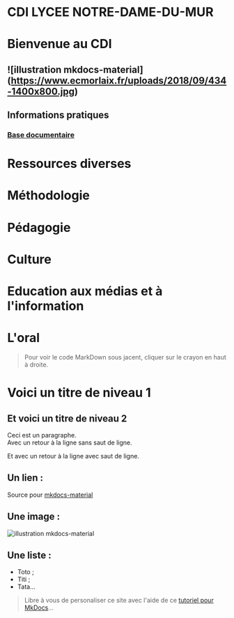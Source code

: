 

# CDI LYCEE NOTRE-DAME-DU-MUR

# Bienvenue au CDI

## ![illustration mkdocs-material] (https://www.ecmorlaix.fr/uploads/2018/09/434-1400x800.jpg)

## Informations pratiques
### [Base documentaire](https://ecmorlaix.basecdi.fr/pmb/opac_css/)
# Ressources diverses
# Méthodologie
# Pédagogie
# Culture
# Education aux médias et à l'information
# L'oral




> Pour voir le code MarkDown sous jacent, cliquer sur le crayon en haut à droite.

# Voici un titre de niveau 1
## Et voici un titre de niveau 2
Ceci est un paragraphe.  
Avec un retour à la ligne sans saut de ligne.

Et avec un retour à la ligne avec saut de ligne.

## Un lien :
Source pour [mkdocs-material](https://squidfunk.github.io/mkdocs-material/)

## Une image :
![illustration mkdocs-material](https://squidfunk.github.io/mkdocs-material/assets/images/illustration.png)

## Une liste :
- Toto ;
- Titi ;
- Tata...

> Libre à vous de personaliser ce site avec l'aide de ce [tutoriel pour MkDocs](https://github.com/ericECmorlaix/adn-Tutoriel_site_web)...
